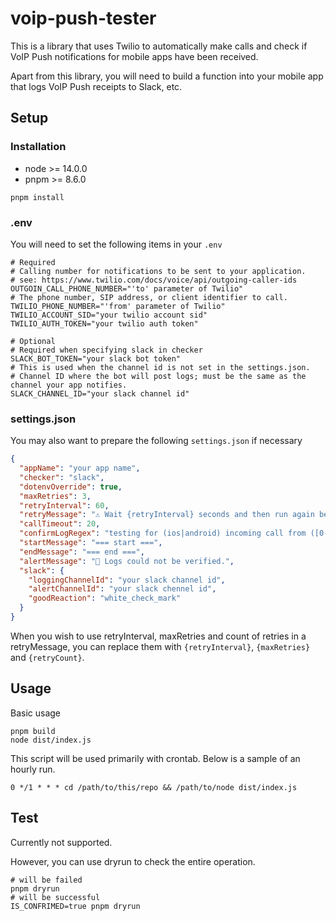 # voip-push-tester

This is a library that uses Twilio to automatically make calls and check if VoIP Push notifications for mobile apps have been received.

Apart from this library, you will need to build a function into your mobile app that logs VoIP Push receipts to Slack, etc.

## Setup

### Installation

- node >= 14.0.0
- pnpm >= 8.6.0

```shell
pnpm install
```

### .env

You will need to set the following items in your `.env`

```shell
# Required
# Calling number for notifications to be sent to your application.
# see: https://www.twilio.com/docs/voice/api/outgoing-caller-ids
OUTGOIN_CALL_PHONE_NUMBER="'to' parameter of Twilio"
# The phone number, SIP address, or client identifier to call.
TWILIO_PHONE_NUMBER="'from' parameter of Twilio"
TWILIO_ACCOUNT_SID="your twilio account sid"
TWILIO_AUTH_TOKEN="your twilio auth token"

# Optional
# Required when specifying slack in checker
SLACK_BOT_TOKEN="your slack bot token"
# This is used when the channel id is not set in the settings.json.
# Channel ID where the bot will post logs; must be the same as the channel your app notifies.
SLACK_CHANNEL_ID="your slack channel id"
```

### settings.json

You may also want to prepare the following `settings.json` if necessary

```json
{
  "appName": "your app name",
  "checker": "slack",
  "dotenvOverride": true,
  "maxRetries": 3,
  "retryInterval": 60,
  "retryMessage": "⚠️ Wait {retryInterval} seconds and then run again because the logs could not be confirmed. ({retryCount}/{maxRetries})",
  "callTimeout": 20,
  "confirmLogRegex": "testing for (ios|android) incoming call from ([0-9]{3,4}-?){3}",
  "startMessage": "=== start ===",
  "endMessage": "=== end ===",
  "alertMessage": "🚨 Logs could not be verified.",
  "slack": {
    "loggingChannelId": "your slack channel id",
    "alertChannelId": "your slack chennel id",
    "goodReaction": "white_check_mark"
  }
}
```

When you wish to use retryInterval, maxRetries and count of retries in a retryMessage, you can replace them with `{retryInterval}`, `{maxRetries}` and `{retryCount}`.

## Usage

Basic usage

```shell
pnpm build
node dist/index.js
```

This script will be used primarily with crontab. Below is a sample of an hourly run.

```shell
0 */1 * * * cd /path/to/this/repo && /path/to/node dist/index.js
```

## Test

Currently not supported.

However, you can use dryrun to check the entire operation.

```shell
# will be failed
pnpm dryrun
# will be successful
IS_CONFRIMED=true pnpm dryrun
```

